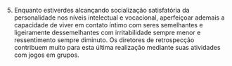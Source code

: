 ﻿5. Enquanto estiverdes alcançando socialização satisfatória da personalidade nos níveis intelectual e vocacional, aperfeiçoar ademais a capacidade de viver em contato íntimo com seres semelhantes e ligeiramente dessemelhantes com irritabilidade sempre menor e ressentimento sempre diminuto. Os diretores de retrospecção contribuem muito para esta última realização mediante suas atividades com jogos em grupos.